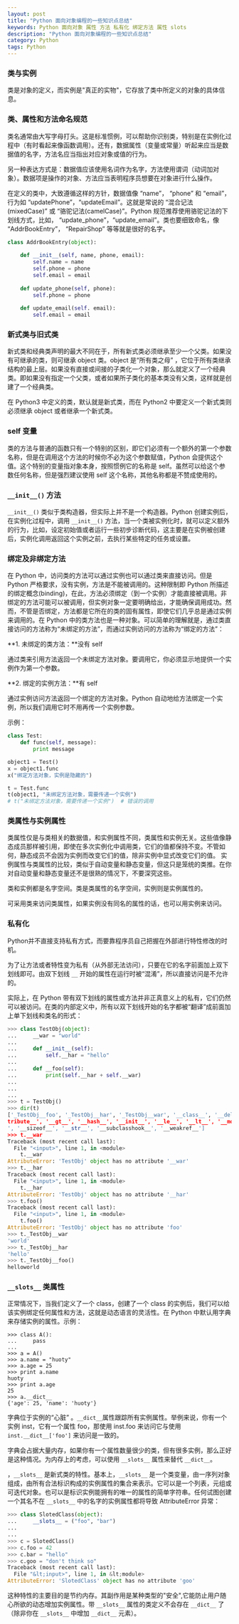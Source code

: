 ```yaml
---
layout: post
title: "Python 面向对象编程的一些知识点总结"
keywords: Python 面向对象 属性 方法 私有化 绑定方法 属性 slots
description: "Python 面向对象编程的一些知识点总结"
category: Python
tags: Python
---
```


### 类与实例

类是对象的定义，而实例是"真正的实物"，它存放了类中所定义的对象的具体信息。 

### 类、属性和方法命名规范

类名通常由大写字母打头。这是标准惯例，可以帮助你识别类，特别是在实例化过程中（有时看起来像函数调用）。还有，数据属性（变量或常量）听起来应当是数据值的名字，方法名应当指出对应对象或值的行为。

另一种表达方式是：数据值应该使用名词作为名字，方法使用谓词（动词加对象）。数据项是操作的对象、方法应当表明程序员想要在对象进行什么操作。

在定义的类中，大致遵循这样的方针，数据值像 “name”， “phone” 和 “email”，行为如 “updatePhone”，“updateEmail”。这就是常说的 “混合记法(mixedCase)” 或 “骆驼记法(camelCase)”。Python 规范推荐使用骆驼记法的下划线方式，比如， “update_phone”，“update_email”。类也要细致命名，像 “AddrBookEntry”， “RepairShop” 等等就是很好的名字。 

```python
class AddrBookEntry(object):
    
    def __init__(self, name, phone, email):
        self.name = name
        self.phone = phone
        self.email = email
        
    def update_phone(self, phone):
        self.phone = phone
    
    def update_email(self. email):
        self.email = email
```

### 新式类与旧式类

新式类和经典类声明的最大不同在于，所有新式类必须继承至少一个父类。如果没有可继承的类，则可继承 object 类。object 是“所有类之母” ，它位于所有类继承结构的最上层。如果没有直接或间接的子类化一个对象，那么就定义了一个经典类。即如果没有指定一个父类，或者如果所子类化的基本类没有父类，这样就是创建了一个经典类。

在 Python3 中定义的类，默认就是新式类，而在 Python2 中要定义一个新式类则必须继承 object 或者继承一个新式类。

### self 变量

类的方法与普通的函数只有一个特别的区别，即它们必须有一个额外的第一个参数名称，但是在调用这个方法的时候你不必为这个参数赋值，Python 会提供这个值。这个特别的变量指对象本身，按照惯例它的名称是 self。虽然可以给这个参数任何名称，但是强烈建议使用 self 这个名称，其他名称都是不赞成使用的。

### `__init__()` 方法

`__init__()` 类似于类构造器，但实际上并不是一个构造器。Python 创建实例后，在实例化过程中，调用 `__init__()` 方法，当一个类被实例化时，就可以定义额外的行为，比如，设定初始值或者运行一些初步诊断代码，这主要是在实例被创建后，实例化调用返回这个实例之前，去执行某些特定的任务或设置。 

### 绑定及非绑定方法

在 Python 中，访问类的方法可以通过实例也可以通过类来直接访问。但是 Python 严格要求，没有实例，方法是不能被调用的。这种限制即 Python 所描述的绑定概念(binding)，在此，方法必须绑定（到一个实例）才能直接被调用。非绑定的方法可能可以被调用，但实例对象一定要明确给出，才能确保调用成功。然而，不管是否绑定，方法都是它所在的类的固有属性，即使它们几乎总是通过实例来调用的。在 Python 中的类方法也是一种对象。可以简单的理解就是，通过类直接访问的方法称为“未绑定的方法”，而通过实例访问的方法称为“绑定的方法”：

**1. 未绑定的类方法：**没有 self

通过类来引用方法返回一个未绑定方法对象。要调用它，你必须显示地提供一个实例作为第一个参数。

**2. 绑定的实例方法：**有 self

通过实例访问方法返回一个绑定的方法对象。Python 自动地给方法绑定一个实例，所以我们调用它时不用再传一个实例参数。
    
示例：

```python
class Test:
    def func(self, message):
        print message

object1 = Test()
x = object1.func
x("绑定方法对象，实例是隐藏的")

t = Test.func
t(object1, "未绑定方法对象，需要传递一个实例")
# t("未绑定方法对象，需要传递一个实例")  # 错误的调用
```

### 类属性与实例属性

类属性仅是与类相关的数据值，和实例属性不同，类属性和实例无关。这些值像静态成员那样被引用，即使在多次实例化中调用类，它们的值都保持不变。不管如何，静态成员不会因为实例而改变它们的值，除非实例中显式改变它们的值。 实例属性与类属性的比较，类似于自动变量和静态变量，但这只是笼统的类推。在你对自动变量和静态变量还不是很熟的情况下，不要深究这些。 
 
类和实例都是名字空间。类是类属性的名字空间，实例则是实例属性的。 
 
可采用类来访问类属性，如果实例没有同名的属性的话，也可以用实例来访问。 

### 私有化

Python并不直接支持私有方式，而要靠程序员自己把握在外部进行特性修改的时机。

为了让方法或者特性变为私有（从外部无法访问），只要在它的名字前面加上双下划线即可。由双下划线 `__` 开始的属性在运行时被“混淆”，所以直接访问是不允许的。

实际上，在 Python 带有双下划线的属性或方法并非正真意义上的私有，它们仍然可以被访问。在类的内部定义中，所有以双下划线开始的名字都被“翻译”成前面加上单下划线和类名的形式：

```python
>>> class TestObj(object):
...     __war = "world"
...     
...     def __init__(self):
...         self.__har = "hello"
...         
...     def __foo(self):
...         print(self.__har + self.__war)
...         
...     
... 
>>> t = TestObj()
>>> dir(t)
['_TestObj__foo', '_TestObj__har', '_TestObj__war', '__class__', '__delattr__', '__dict__', '__dir__', '__doc__', '__eq__', '__format__', '__ge__', '__getat
tribute__', '__gt__', '__hash__', '__init__', '__le__', '__lt__', '__module__', '__ne__', '__new__', '__reduce__', '__reduce_ex__', '__repr__', '__setattr__
', '__sizeof__', '__str__', '__subclasshook__', '__weakref__']
>>> t.__war
Traceback (most recent call last):
  File "<input>", line 1, in <module>
    t.__war
AttributeError: 'TestObj' object has no attribute '__war'
>>> t.__har
Traceback (most recent call last):
  File "<input>", line 1, in <module>
    t.__har
AttributeError: 'TestObj' object has no attribute '__har'
>>> t.foo()
Traceback (most recent call last):
  File "<input>", line 1, in <module>
    t.foo()
AttributeError: 'TestObj' object has no attribute 'foo'
>>> t._TestObj__war
'world'
>>> t._TestObj__har
'hello'
>>> t._TestObj__foo()
helloworld
```

### `__slots__` 类属性 

正常情况下，当我们定义了一个 class，创建了一个 class 的实例后，我们可以给该实例绑定任何属性和方法，这就是动态语言的灵活性。在 Python 中默认用字典来存储实例的属性。示例：

```
>>> class A():
...     pass
... 
>>> a = A()
>>> a.name = "huoty"
>>> a.age = 25
>>> print a.name
huoty
>>> print a.age
25
>>> a.__dict__
{'age': 25, 'name': 'huoty'}
```

字典位于实例的“心脏” 。`__dict__`属性跟踪所有实例属性。举例来说，你有一个实例 inst，它有一个属性 foo，那使用 inst.foo 来访问它与使用 `inst.__dict__['foo']` 来访问是一致的。 
 
字典会占据大量内存，如果你有一个属性数量很少的类，但有很多实例，那么正好是这种情况。为内存上的考虑，可以使用 `__slots__` 属性来替代 `__dict__`。

，`__slots__` 是新式类的特性。基本上，`__slots__` 是一个类变量，由一序列对象组成，由所有合法标识构成的实例属性的集合来表示。它可以是一个列表，元组或可迭代对象。也可以是标识实例能拥有的唯一的属性的简单字符串。任何试图创建一个其名不在 `__slots__` 中的名字的实例属性都将导致 AttributeError 异常： 

```python
>>> class SlotedClass(object):
...     __slots__ = ("foo", "bar")
...     
... 
>>> c = SlotedClass()
>>> c.foo = 42
>>> c.bar = "hello"
>>> c.goo = "don't think so"
Traceback (most recent call last):
  File "&lt;input>", line 1, in &lt;module>
AttributeError: 'SlotedClass' object has no attribute 'goo'
```

这种特性的主要目的是节约内存。其副作用是某种类型的"安全",它能防止用户随心所欲的动态增加实例属性。带 `__slots__` 属性的类定义不会存在 `__dict__` 了（除非你在 `__slots__` 中增加 `__dict__` 元素）。